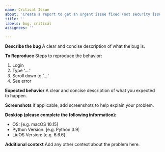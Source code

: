 ```yaml
---
name: Critical Issue
about: 'Create a report to get an urgent issue fixed (not security issues)'
title: ''
labels: bug, critical
assignees: ''

---
```


**Describe the bug**
A clear and concise description of what the bug is.

**To Reproduce**
Steps to reproduce the behavior:
1. Login
2. Type '....'
3. Scroll down to '....'
4. See error

**Expected behavior**
A clear and concise description of what you expected to happen.

**Screenshots**
If applicable, add screenshots to help explain your problem.

**Desktop (please complete the following information):**
 - OS: [e.g. macOS 10.15]
 - Python Version: [e.g. Python 3.9]
 - LiuOS Version: [e.g. 6.6.6]

**Additional context**
Add any other context about the problem here.
